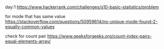 day:1
https://www.hackerrank.com/challenges/s10-basic-statistics/problem


for mode that has same value
https://stackoverflow.com/questions/50959614/no-unique-mode-found-2-equally-common-values



check for count pair
https://www.geeksforgeeks.org/count-index-pairs-equal-elements-array/
